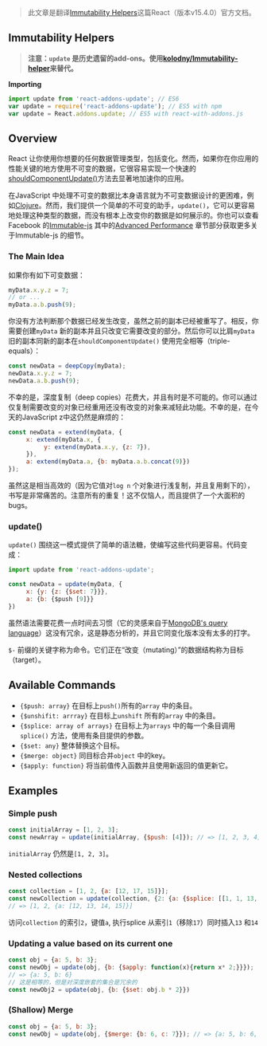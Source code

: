 > 此文章是翻译[Immutability Helpers](https://facebook.github.io/react/docs/update.html)这篇React（版本v15.4.0）官方文档。

## Immutability Helpers

>**注意：`update` 是历史遗留的add-ons。使用[kolodny/Immutability-helper](https://github.com/kolodny/immutability-helper)来替代。**

**Importing**

```jsx
import update from 'react-addons-update'; // ES6
var update = require('react-addons-update'); // ES5 with npm
var update = React.addons.update; // ES5 with react-with-addons.js
```

## Overview

React 让你使用你想要的任何数据管理类型，包括变化。然而，如果你在你应用的性能关键的地方使用不可变的数据，它很容易实现一个快速的[shouldComponentUpdate()](https://facebook.github.io/react/docs/react-component.html#shouldcomponentupdate)方法去显著地加速你的应用。

在JavaScript 中处理不可变的数据比本身语言就为不可变数据设计的更困难，例如[Clojure](http://clojure.org/)。然而，我们提供一个简单的不可变的助手，`update()`，它可以更容易地处理这种类型的数据，而没有根本上改变你的数据是如何展示的。你也可以查看Facebook 的[Immutable-js](https://facebook.github.io/immutable-js/docs/) 其中的[Advanced Performance](https://facebook.github.io/react/docs/advanced-performance.html) 章节部分获取更多关于Immutable-js 的细节。

### The Main Idea

如果你有如下可变数据：
```jsx
myData.x.y.z = 7;
// or ...
myData.a.b.push(9);
```
你没有方法判断那个数据已经发生改变，虽然之前的副本已经被重写了。相反，你需要创建`myData` 新的副本并且只改变它需要改变的部分。然后你可以比肩`myData` 旧的副本同新的副本在`shouldComponentUpdate()` 使用完全相等（triple-equals）：
```jsx
const newData = deepCopy(myData);
newData.x.y.z = 7;
newData.a.b.push(9);
```
不幸的是，深度复制（deep copies）花费大，并且有时是不可能的。你可以通过仅复制需要改变的对象已经重用还没有改变的对象来减轻此功能。不幸的是，在今天的JavaScript z中这仍然是麻烦的：
```jsx
const newData = extend(myData, {
     x: extend(myData.x, {
          y: extend(myData.x.y, {z: 7}),
     }),
     a: extend(myData.a, {b: myData.a.b.concat(9)})
});
```
虽然这是相当高效的（因为它值对`log n` 个对象进行浅复制，并且复用剩下的），书写是非常痛苦的。注意所有的重复！这不仅恼人，而且提供了一个大面积的bugs。

### update()

`update()` 围绕这一模式提供了简单的语法糖，使编写这些代码更容易。代码变成：
```jsx
import update from 'react-addons-update';

const newData = update(myData, {
     x: {y: {z: {$set: 7}}},
     a: {b: {$push [9]}}
})
```
虽然语法需要花费一点时间去习惯（它的灵感来自于[MongoDB's query language]()）这没有冗余，这是静态分析的，并且它同变化版本没有太多的打字。

`$-` 前缀的关键字称为命令。它们正在“改变（mutating）”的数据结构称为目标（target）。

## Available Commands

* `{$push: array}` 在目标上`push()`所有的`array` 中的条目。
* `{$unshifit: arrray}` 在目标上`unshift` 所有的`array` 中的条目。
* `{$splice: array of arrays}` 在目标上为`arrays` 中的每一个条目调用`splice()` 方法，使用有条目提供的参数。
* `{$set: any}` 整体替换这个目标。
* `{$merge: object}` 同目标合并`object` 中的key。
* `{$apply: function}` 将当前值传入函数并且使用新返回的值更新它。

## Examples

### Simple push

```jsx
const initialArray = [1, 2, 3];
const newArray = update(initialArray, {$push: [4]}); // => [1, 2, 3, 4]
```
`initialArray` 仍然是`[1, 2, 3]`。

### Nested collections

```jsx
const collection = [1, 2, {a: [12, 17, 15]}];
const newCollection = update(collection, {2: {a: {$splice: [[1, 1, 13, 14]]}}});
// => [1, 2, {a: [12, 13, 14, 15]}]
```
访问`collection` 的索引`2`，键值`a`, 执行splice 从索引`1`（移除`17`）同时插入`13` 和`14`

### Updating a value based on its current one

```jsx
const obj = {a: 5, b: 3};
const newObj = update(obj, {b: {$apply: function(x){return x* 2;}}});
// => {a: 5, b: 6}
// 这是相等的，但是对深度嵌套的集合是冗余的
const newObj2 = update(obj, {b: {$set: obj.b * 2}})
```

### (Shallow) Merge

```jsx
const obj = {a: 5, b: 3};
const newObj = update(obj, {$merge: {b: 6, c: 7}}); // => {a: 5, b: 6, c: 7}
```
